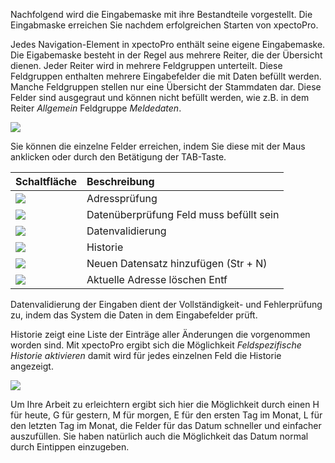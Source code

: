 Nachfolgend wird die Eingabemaske mit ihre Bestandteile vorgestellt. 
Die Eingabmaske erreichen Sie nachdem erfolgreichen Starten von xpectoPro. 

Jedes Navigation-Element in xpectoPro enthält seine eigene Eingabemaske. Die Eigabemaske besteht in der Regel aus mehrere Reiter, die der Übersicht dienen.
Jeder Reiter wird in mehrere Feldgruppen unterteilt. Diese Feldgruppen enthalten mehrere Eingabefelder die mit Daten befüllt werden.
Manche Feldgruppen stellen nur eine Übersicht der Stammdaten dar. Diese Felder sind ausgegraut und können nicht befüllt werden, wie z.B. in dem Reiter *Allgemein* Feldgruppe *Meldedaten*.

![](http://xpecto.github.io/docs/img/img_1431532871860.png)

Sie können die einzelne Felder erreichen, indem Sie diese mit der Maus anklicken oder durch den Betätigung der TAB-Taste.

|  Schaltfläche            |    Beschreibung     |  
| ------------- |:-------------| 
| ![](http://xpecto.github.io/docs/img/img_1430729578370.png)       | Adressprüfung | 
| ![](http://xpecto.github.io/docs/img/img_1430729624073.png)      | Datenüberprüfung Feld muss befüllt sein | 
| ![](http://xpecto.github.io/docs/img/img_1430729543912.png)      | Datenvalidierung | 
| ![](http://xpecto.github.io/docs/img/img_1430729940939.png)     | Historie | 
| ![](http://xpecto.github.io/docs/img/img_1430731908651.png)       | Neuen Datensatz hinzufügen (Str + N)  | 
| ![](http://xpecto.github.io/docs/img/img_1430731964269.png)    | Aktuelle Adresse löschen Entf| 

Datenvalidierung der Eingaben dient der Vollständigkeit- und Fehlerprüfung zu, indem das System die Daten in dem Eingabefelder prüft.

Historie zeigt eine Liste der Einträge aller Änderungen die vorgenommen worden sind.
Mit xpectoPro ergibt sich die Möglichkeit *Feldspezifische Historie aktivieren* damit wird für jedes einzelnen Feld die Historie angezeigt.

![](http://xpecto.github.io/docs/img/img_1431530946974.png)

Um Ihre Arbeit zu erleichtern ergibt sich hier die Möglichkeit durch einen H für heute, G für gestern, M für morgen, E für den ersten Tag im Monat, L für den letzten Tag im Monat, die Felder für das Datum schneller und einfacher auszufüllen. Sie haben natürlich auch die Möglichkeit das Datum normal durch Eintippen einzugeben.
